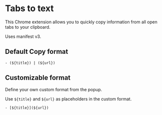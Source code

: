 # Tabs to text

This Chrome extension allows you to quickly copy information from all open tabs to your clipboard.

Uses manifest v3.

## Default Copy format

```
- (${title}) | (${url})
```

## Customizable format 

Define your own custom format from the popup.

Use `${title}` and `${url}` as placeholders in the custom format.

```
- [${title}](${url})
```
